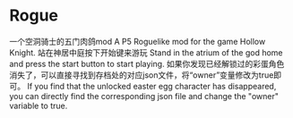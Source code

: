 # Rogue

一个空洞骑士的五门肉鸽mod
A P5 Roguelike mod for the game Hollow Knight.
站在神居中庭按下开始键来游玩
Stand in the atrium of the god home and press the start button to start playing.
如果你发现已经解锁过的彩蛋角色消失了，可以直接寻找到存档处的对应json文件，将“owner”变量修改为true即可。
If you find that the unlocked easter egg character has disappeared, you can directly find the corresponding json file  and change the "owner" variable to true.





